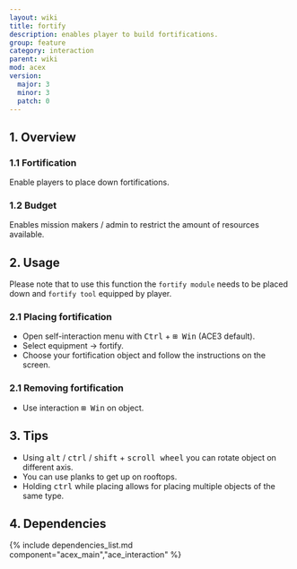 ```yaml
---
layout: wiki
title: fortify
description: enables player to build fortifications.
group: feature
category: interaction
parent: wiki
mod: acex
version:
  major: 3
  minor: 3
  patch: 0
---
```


## 1. Overview

### 1.1 Fortification

Enable players to place down fortifications.

### 1.2 Budget

Enables mission makers / admin to restrict the amount of resources available.

## 2. Usage
Please note that to use this function the `fortify module` needs to be placed down and `fortify tool` equipped by player.

### 2.1 Placing fortification

- Open self-interaction menu with <kbd>Ctrl</kbd> + <kbd>⊞ Win</kbd> (ACE3 default).
- Select equipment → fortify.
- Choose your fortification object and follow the instructions on the screen.

### 2.1 Removing fortification

- Use interaction <kbd>⊞ Win</kbd> on object.

## 3. Tips

- Using <kbd>alt</kbd> / <kbd>ctrl</kbd> / <kbd>shift</kbd> + <kbd>scroll wheel</kbd> you can rotate object on different axis.
- You can use planks to get up on rooftops.
- Holding <kbd>ctrl</kbd> while placing allows for placing multiple objects of the same type.

## 4. Dependencies

{% include dependencies_list.md component="acex_main","ace_interaction" %}
